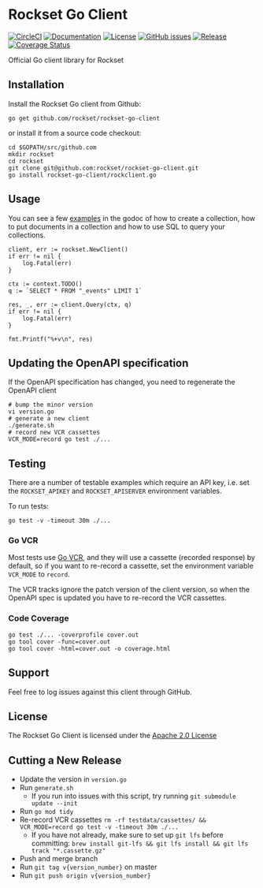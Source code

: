 # Rockset Go Client
[![CircleCI](https://circleci.com/gh/rockset/rockset-go-client/tree/master.svg?style=svg)](https://circleci.com/gh/rockset/rockset-go-client/tree/master)
[![Documentation](https://godoc.org/github.com/rockset/rockset-go-client?status.svg)](http://godoc.org/github.com/rockset/rockset-go-client)
[![License](https://img.shields.io/github/license/rockset/rockset-go-client.svg?maxAge=2592000)](https://github.com/rockset/rockset-go-client/LICENSE)
[![GitHub issues](https://img.shields.io/github/issues/rockset/rockset-go-client.svg)](https://github.com/rockset/rockset-go-client/issues)
[![Release](https://img.shields.io/github/release/rockset/rockset-go-client.svg?label=Release)](https://github.com/rockset/rockset-go-client/releases)
[![Coverage Status](https://coveralls.io/repos/github/rockset/rockset-go-client/badge.svg?branch=master)](https://coveralls.io/github/rockset/rockset-go-client?branch=master)

Official Go client library for Rockset

## Installation

Install the Rockset Go client from Github:

```
go get github.com/rockset/rockset-go-client
```

or install it from a source code checkout:

```
cd $GOPATH/src/github.com
mkdir rockset
cd rockset
git clone git@github.com:rockset/rockset-go-client.git
go install rockset-go-client/rockclient.go
```

## Usage

You can see a few [examples](https://godoc.org/github.com/rockset/rockset-go-client/#pkg-overview) in the godoc
of how to create a collection, how to put documents in a collection and how to use SQL to query your collections.

```
client, err := rockset.NewClient()
if err != nil {
    log.Fatal(err)
}

ctx := context.TODO()
q := `SELECT * FROM "_events" LIMIT 1`

res, _, err := client.Query(ctx, q)
if err != nil {
    log.Fatal(err)
}

fmt.Printf("%+v\n", res)
```

## Updating the OpenAPI specification

If the OpenAPI specification has changed, you need to regenerate the OpenAPI client

```
# bump the minor version
vi version.go 
# generate a new client
./generate.sh
# record new VCR cassettes
VCR_MODE=record go test ./...
```

## Testing

There are a number of testable examples which require an API key, i.e. set the `ROCKSET_APIKEY` and `ROCKSET_APISERVER`
environment variables. 

To run tests:
```
go test -v -timeout 30m ./...
```

### Go VCR

Most tests use [Go VCR](https://github.com/seborama/govcr), and they will use a cassette (recorded response) by default,
so if you want to re-record a cassette, set the environment variable `VCR_MODE` to `record`.

The VCR tracks ignore the patch version of the client version, so when the OpenAPI spec is updated you have to
re-record the VCR cassettes.

### Code Coverage

```
go test ./... -coverprofile cover.out
go tool cover -func=cover.out
go tool cover -html=cover.out -o coverage.html
```

## Support

Feel free to log issues against this client through GitHub.

## License

The Rockset Go Client is licensed under the [Apache 2.0 License](https://github.com/rockset/rockset-go-client/blob/master/LICENSE)

## Cutting a New Release 

- Update the version in `version.go`
- Run `generate.sh`
  - If you run into issues with this script, try running `git submodule update --init`
- Run `go mod tidy`
- Re-record VCR cassettes `rm -rf testdata/cassettes/ && VCR_MODE=record go test -v -timeout 30m ./...`
  - If you have not already, make sure to set up `git lfs` before committing: `brew install git-lfs && git lfs install && git lfs track "*.cassette.gz"`
- Push and merge branch
- Run `git tag v{version_number}` on master
- Run `git push origin v{version_number}`
